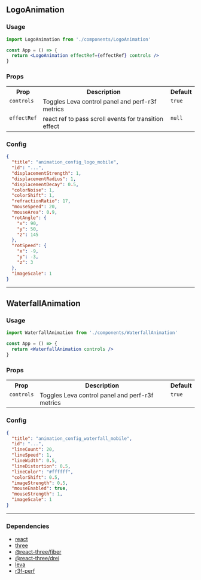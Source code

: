 ## LogoAnimation

### Usage

```jsx
import LogoAnimation from './components/LogoAnimation'

const App = () => {
  return <LogoAnimation effectRef={effectRef} controls />
}
```

### Props

<table>
  <tr>
    <th valign="top">
    Prop
    </th>
    <th valign="top">
    Description 
    </th>
    <th valign="top">
    Default 
    </th>
  </tr>
  <tr>
    <td valign="top">
    <code>controls</code>
    </td>
    <td valign="top">
    Toggles Leva control panel and perf-r3f metrics
    </td>
    <td valign="top"><code>true</code></td>
  <tr>
  <tr>
    <td valign="top">
    <code>effectRef</code>
    </td>
    <td valign="top">
    react ref to pass scroll events for transition effect
    </td>
    <td valign="top">
    <code>null</code></td>
  <tr>
</table>

### Config

```json
{
  "title": "animation_config_logo_mobile",
  "id": "...",
  "displacementStrength": 1,
  "displacementRadius": 1,
  "displacementDecay": 0.5,
  "colorNoise": 1,
  "colorShift": 1,
  "refractionRatio": 17,
  "mouseSpeed": 20,
  "mouseArea": 0.9,
  "rotAngle": {
    "x": 90,
    "y": 50,
    "z": 145
  },
  "rotSpeed": {
    "x": -9,
    "y": -3,
    "z": 3
  },
  "imageScale": 1
}
```

---

## WaterfallAnimation

### Usage

```jsx
import WaterfallAnimation from './components/WaterfallAnimation'

const App = () => {
  return <WaterfallAnimation controls />
}
```

### Props

<table>
  <tr>
    <th valign="top">
    Prop
    </th>
    <th valign="top">
    Description 
    </th>
    <th valign="top">
    Default 
    </th>
  </tr>
  <tr>
    <td valign="top">
    <code>controls</code>
    </td>
    <td valign="top">
    Toggles Leva control panel and perf-r3f metrics
    </td>
    <td valign="top"><code>true</code></td>
  <tr>
</table>

### Config

```json
{
  "title": "animation_config_waterfall_mobile",
  "id": "...",
  "lineCount": 20,
  "lineSpeed": 1,
  "lineWidth": 0.5,
  "lineDistortion": 0.5,
  "lineColor": "#ffffff",
  "colorShift": 0.5,
  "imageStrength": 0.5,
  "mouseEnabled": true,
  "mouseStrength": 1,
  "imageScale": 1
}
```

---

### Dependencies

<ul>
  <li><a href="https://github.com/facebook/react">react</a></li>
  <li><a href="https://github.com/mrdoob/three.js/">three</a></li>
  <li><a href="https://github.com/pmndrs/react-three-fiber">@react-three/fiber</a></li>
  <li><a href="https://github.com/pmndrs/drei">@react-three/drei</a></li>
  <li><a href="https://github.com/pmndrs/leva">leva</a></li>
  <li><a href="https://github.com/utsuboco/r3f-perf">r3f-perf</a></li>
</ul>
